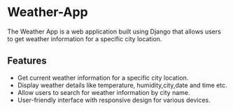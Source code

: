 # Weather-App
The Weather App is a web application built using Django that allows users to get weather information for a specific city location.
## Features

* Get current weather information for a specific city location.
* Display weather details like temperature, humidity,city,date and time etc.
* Allow users to search for weather information by city name.
* User-friendly interface with responsive design for various devices.
